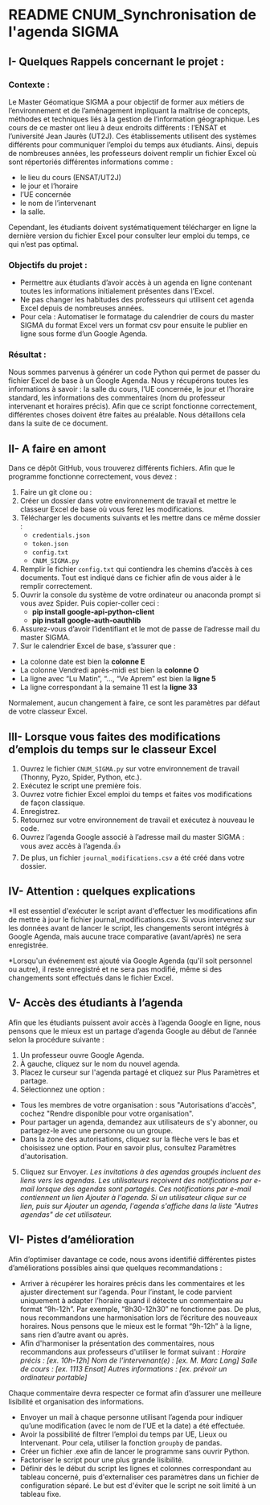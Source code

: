 # README CNUM_Synchronisation de l'agenda SIGMA

## I- Quelques Rappels concernant le projet :

### Contexte :
Le Master Géomatique SIGMA a pour objectif de former aux métiers de l’environnement et de l’aménagement impliquant la maîtrise de concepts, méthodes et techniques liés à la gestion de l’information géographique. 
Les cours de ce master ont lieu à deux endroits différents : l’ENSAT et l’université Jean Jaurès (UT2J). Ces établissements utilisent des systèmes différents pour communiquer l’emploi du temps aux étudiants. Ainsi, depuis de nombreuses années, les professeurs doivent remplir un fichier Excel où sont répertoriés différentes informations comme :
- le lieu du cours (ENSAT/UT2J)
- le jour et l’horaire
- l’UE concernée
- le nom de l’intervenant
- la salle. 

Cependant, les étudiants doivent systématiquement télécharger en ligne la dernière version du fichier Excel pour consulter leur emploi du temps, ce qui n’est pas optimal. 

### Objectifs du projet :
* Permettre aux étudiants d’avoir accès à un agenda en ligne contenant toutes les informations initialement présentes dans l’Excel. 
* Ne pas changer les habitudes des professeurs qui utilisent cet agenda Excel depuis de nombreuses années. 
* Pour cela : Automatiser le formatage du calendrier de cours du master SIGMA du format Excel vers un format csv pour ensuite le publier en ligne sous forme d’un Google Agenda. 

### Résultat :
Nous sommes parvenus à générer un code Python qui permet de passer du fichier Excel de base à un Google Agenda. Nous y récupérons toutes les informations à savoir : la salle du cours, l’UE concernée, le jour et l’horaire standard, les informations des commentaires (nom du professeur intervenant et horaires précis). 
Afin que ce script fonctionne correctement, différentes choses doivent être faites au préalable. Nous détaillons cela dans la suite de ce document. 

## II- A faire en amont

Dans ce dépôt GitHub, vous trouverez différents fichiers. Afin que le programme fonctionne correctement, vous devez :
1. Faire un git clone ou :
2. Créer un dossier dans votre environnement de travail et mettre le classeur Excel de base où vous ferez les modifications. 
3. Télécharger les documents suivants et les mettre dans ce même dossier : 
   - `credentials.json`
   - `token.json`
   - `config.txt`
   - `CNUM_SIGMA.py`
4. Remplir le fichier `config.txt` qui contiendra les chemins d’accès à ces documents. Tout est indiqué dans ce fichier afin de vous aider à le remplir correctement. 
5. Ouvrir la console du système de votre ordinateur ou anaconda prompt si vous avez Spider. Puis copier-coller ceci : 
   - **pip install google-api-python-client**
   - **pip install google-auth-oauthlib**
6. Assurez-vous d’avoir l’identifiant et le mot de passe de l’adresse mail du master SIGMA. 
7. Sur le calendrier Excel de base, s’assurer que : 
- La colonne date est bien la **colonne E**
- La colonne Vendredi après-midi est bien la **colonne O**
- La ligne avec “Lu Matin”, “..., “Ve Aprem” est bien la **ligne 5**
- La ligne correspondant à la semaine 11 est la **ligne 33**

Normalement, aucun changement à faire, ce sont les paramètres par défaut de votre classeur Excel.

## III- Lorsque vous faites des modifications d’emplois du temps sur le classeur Excel 

1. Ouvrez le fichier `CNUM_SIGMA.py` sur votre environnement de travail (Thonny, Pyzo, Spider, Python, etc.).
2. Exécutez le script une première fois.
3. Ouvrez votre fichier Excel emploi du temps et faites vos modifications de façon classique.
4. Enregistrez.  
5. Retournez sur votre environnement de travail et exécutez à nouveau le code.
7. Ouvrez l’agenda Google associé à l’adresse mail du master SIGMA : vous avez accès à l’agenda.👍
8. De plus, un fichier `journal_modifications.csv` a été créé dans votre dossier.

## IV- Attention : quelques explications 

*Il est essentiel d'exécuter le script avant d'effectuer les modifications afin de mettre à jour le fichier journal_modifications.csv. Si vous intervenez sur les données avant de lancer le script, les changements seront intégrés à Google Agenda, mais aucune trace comparative (avant/après) ne sera enregistrée.

*Lorsqu'un événement est ajouté via Google Agenda (qu'il soit personnel ou autre), il reste enregistré et ne sera pas modifié, même si des changements sont effectués dans le fichier Excel. 

## V- Accès des étudiants à l’agenda

Afin que les étudiants puissent avoir accès à l’agenda Google en ligne, nous pensons que le mieux est un partage d’agenda Google au début de l’année selon la procédure suivante : 

1. Un professeur ouvre Google Agenda.
2. À gauche, cliquez sur le nom du nouvel agenda.
3. Placez le curseur sur l'agenda partagé et cliquez sur Plus Paramètres et partage.
4. Sélectionnez une option :
- Tous les membres de votre organisation : sous "Autorisations d'accès", cochez "Rendre disponible pour votre organisation". 
- Pour partager un agenda, demandez aux utilisateurs de s'y abonner, ou partagez-le avec une personne ou un groupe.
- Dans la zone des autorisations, cliquez sur la flèche vers le bas et choisissez une option. Pour en savoir plus, consultez Paramètres d'autorisation.
5. Cliquez sur Envoyer.
*Les invitations à des agendas groupés incluent des liens vers les agendas.*
*Les utilisateurs reçoivent des notifications par e-mail lorsque des agendas sont partagés. Ces notifications par e-mail contiennent un lien Ajouter à l'agenda. Si un utilisateur clique sur ce lien, puis sur Ajouter un agenda, l'agenda s'affiche dans la liste "Autres agendas" de cet utilisateur.*

## VI- Pistes d’amélioration

Afin d’optimiser davantage ce code, nous avons identifié différentes pistes d’améliorations possibles ainsi que quelques recommandations : 

* Arriver à récupérer les horaires précis dans les commentaires et les ajuster directement sur l’agenda. Pour l’instant, le code parvient uniquement à adapter l’horaire quand il détecte un commentaire au format “9h-12h”. Par exemple, “8h30-12h30” ne fonctionne pas. De plus, nous recommandons une harmonisation lors de l’écriture des nouveaux horaires. Nous pensons que le mieux est le format “9h-12h” à la ligne, sans rien d’autre avant ou après. 
* Afin d'harmoniser la présentation des commentaires, nous recommandons aux professeurs d'utiliser le format suivant :
*Horaire précis : [ex. 10h-12h]*
*Nom de l’intervenant(e) : [ex. M. Marc Lang]*
*Salle de cours : [ex. 1113 Ensat]*
*Autres informations : [ex. prévoir un ordinateur portable]*

Chaque commentaire devra respecter ce format afin d’assurer une meilleure lisibilité et organisation des informations.  

* Envoyer un mail à chaque personne utilisant l’agenda pour indiquer qu’une modification (avec le nom de l’UE et la date) a été effectuée.
* Avoir la possibilité de filtrer l’emploi du temps par UE, Lieux ou Intervenant. Pour cela, utiliser la fonction `groupby` de pandas.
* Créer un fichier .exe afin de lancer le programme sans ouvrir Python.
* Factoriser le script pour une plus grande lisibilité.
* Définir dès le début du script les lignes et colonnes correspondant au tableau concerné, puis d'externaliser ces paramètres dans un fichier de configuration séparé. Le but est d'éviter que le script ne soit limité à un tableau fixe.
